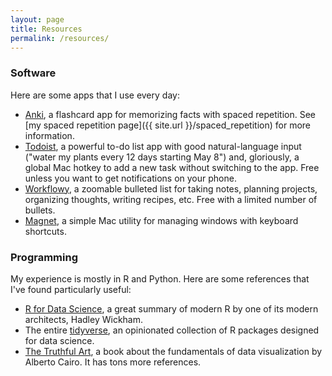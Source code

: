 ```yaml
---
layout: page
title: Resources
permalink: /resources/
---
```


### Software
Here are some apps that I use every day:
- [Anki](https://apps.ankiweb.net), a flashcard app for memorizing facts with spaced repetition. See [my spaced repetition page]({{ site.url }}/spaced_repetition) for more information.
- [Todoist](https://todoist.com), a powerful to-do list app with good natural-language input ("water my plants every 12 days starting May 8") and, gloriously, a global Mac hotkey to add a new task without switching to the app. Free unless you want to get notifications on your phone.
- [Workflowy](https://workflowy.con), a zoomable bulleted list for taking notes, planning projects, organizing thoughts, writing recipes, etc. Free with a limited number of bullets.
- [Magnet](https://https://magnet.crowdcafe.com/), a simple Mac utility for managing windows with keyboard shortcuts.

### Programming
My experience is mostly in R and Python. Here are some references that I've found particularly useful:
- [R for Data Science](https://r4ds.hadley.nz/), a great summary of modern R by one of its modern architects, Hadley Wickham.
- The entire [tidyverse](https://tidyverse.org), an opinionated collection of R packages designed for data science.
- [The Truthful Art](http://www.thefunctionalart.com/p/the-truthful-art-book.html), a book about the fundamentals of data visualization by Alberto Cairo. It has tons more references.
